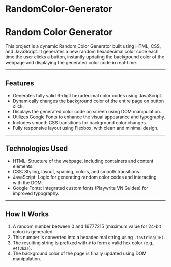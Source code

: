 # RandomColor-Generator
# Random Color Generator

This project is a dynamic Random Color Generator built using HTML, CSS, and JavaScript. It generates a new random hexadecimal color code each time the user clicks a button, instantly updating the background color of the webpage and displaying the generated color code in real-time.

---

## Features

- Generates fully valid 6-digit hexadecimal color codes using JavaScript.
- Dynamically changes the background color of the entire page on button click.
- Displays the generated color code on screen using DOM manipulation.
- Utilizes Google Fonts to enhance the visual appearance and typography.
- Includes smooth CSS transitions for background color changes.
- Fully responsive layout using Flexbox, with clean and minimal design.

---

## Technologies Used

- HTML: Structure of the webpage, including containers and content elements.
- CSS: Styling, layout, spacing, colors, and smooth transitions.
- JavaScript: Logic for generating random color codes and interacting with the DOM.
- Google Fonts: Integrated custom fonts (Playwrite VN Guides) for improved typography.

---

## How It Works

1. A random number between 0 and 16777215 (maximum value for 24-bit color) is generated.
2. This number is converted into a hexadecimal string using `.toString(16)`.
3. The resulting string is prefixed with `#` to form a valid hex color (e.g., `#4f3b2a`).
4. The background color of the page is finally updated using DOM manipulation.
   

